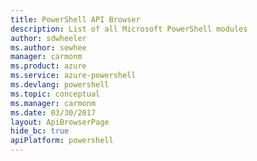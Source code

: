 ```yaml
---
title: PowerShell API Browser
description: List of all Microsoft PowerShell modules 
author: sdwheeler
ms.author: sewhee
manager: carmonm
ms.product: azure
ms.service: azure-powershell
ms.devlang: powershell
ms.topic: conceptual
ms.manager: carmonm
ms.date: 03/30/2017
layout: ApiBrowserPage
hide_bc: true
apiPlatform: powershell
---
```

